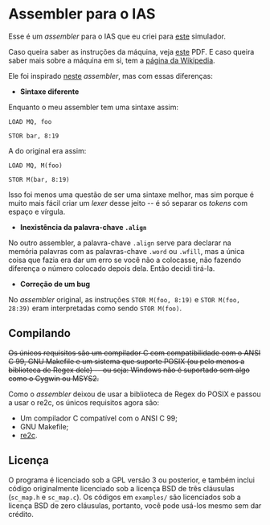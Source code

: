 # Assembler para o IAS

Esse é um _assembler_ para o IAS que eu criei para [este](https://www.ic.unicamp.br/~edson/disciplinas/mc404/2017-2s/abef/IAS-sim/) simulador.

Caso queira saber as instruções da máquina, veja [este](https://www.ic.unicamp.br/~edson/disciplinas/mc404/2017-2s/abef/) PDF. E caso queira saber mais sobre a máquina em si, tem a [página da Wikipedia](https://pt.wikipedia.org/wiki/Computador_IAS).

Ele foi inspirado [neste](https://www.ic.unicamp.br/~edson/disciplinas/mc404/2017-2s/abef/IAS-Assembler/assembler.html) _assembler_, mas com essas diferenças:

- **Sintaxe diferente**

Enquanto o meu assembler tem uma sintaxe assim:

```
LOAD MQ, foo

STOR bar, 8:19
```

A do original era assim:

```
LOAD MQ, M(foo)

STOR M(bar, 8:19)
```

Isso foi menos uma questão de ser uma sintaxe melhor, mas sim porque é muito mais fácil criar um _lexer_ desse jeito -- é só separar os _tokens_ com espaço e vírgula.

- **Inexistência da palavra-chave `.align`**

No outro assembler, a palavra-chave `.align` serve para declarar na memória palavras com as palavras-chave `.word` ou `.wfill`, mas a única coisa que fazia era dar um erro se você não a colocasse, não fazendo diferença o número colocado depois dela. Então decidi tirá-la.

- **Correção de um bug**

No _assembler_ original, as instruções `STOR M(foo, 8:19)` e `STOR M(foo, 28:39)` eram interpretadas como sendo `STOR M(foo)`.

## Compilando

~~Os únicos requisitos são um compilador C com compatibilidade com o ANSI C 99, GNU Makefile e um sistema que suporte POSIX (ou pelo menos a biblioteca de Regex dele) -- ou seja: Windows não é suportado sem algo como o Cygwin ou MSYS2.~~

Como o _assembler_ deixou de usar a biblioteca de Regex do POSIX e passou a usar o re2c, os únicos requisitos agora são:

- Um compilador C compatível com o ANSI C 99;
- GNU Makefile;
- [re2c](https://re2c.org/).

## Licença

O programa é licenciado sob a GPL versão 3 ou posterior, e também inclui código originalmente licenciado sob a licença BSD de três cláusulas (`sc_map.h` e `sc_map.c`). Os códigos em `examples/` são licenciados sob a licença BSD de zero cláusulas, portanto, você pode usá-los mesmo sem dar crédito.